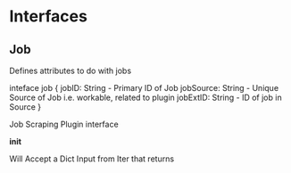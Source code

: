 # Interfaces

## Job
Defines attributes to do with jobs

inteface job {
    <!-- Technical Interfaces -->
    jobID: String - Primary ID of Job
    jobSource: String - Unique Source of Job i.e. workable, related to plugin
    jobExtID: String - ID of job in Source 
}



Job Scraping Plugin interface

__init__ 

Will Accept a Dict Input from 
Iter that returns 